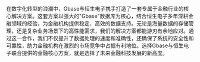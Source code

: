 在数字化转型的浪潮中，Gbase与恒生电子携手打造了一套专属于金融行业的核心解决方案。这套方案以强大的"Gbase"数据库为核心，结合恒生电子多年深耕金融领域的经验，为金融机构提供稳定、高效的数据支持。无论是海量数据的存储管理，还是复杂业务场景下的高性能需求，我们的解决方案都能游刃有余地应对。通过这一合作，我们不仅提升了数据处理的速度和准确性，还确保了系统的安全性和可靠性，助力金融机构在激烈的市场竞争中占据有利地位。选择Gbase与恒生电子联合提供的金融核心方案，就是选择了未来金融科技发展的新高度。